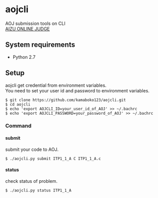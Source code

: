 # aojcli
AOJ submission tools on CLI  
[AIZU ONLINE JUDGE](http://judge.u-aizu.ac.jp/)

## System requirements
- Python 2.7

## Setup
aojcli get credential from environment variables.  
You need to set your user id and password to environment variables.
```
$ git clone https://github.com/kamaboko123/aojcli.git
$ cd aojcli
$ echo 'export AOJCLI_ID=your_user_id_of_AOJ' >> ~/.bachrc
$ echo 'export AOJCLI_PASSWORD=your_password_of_AOJ' >> ~/.bachrc
```

### Command

#### submit
submit your code to AOJ.
```
$ ./aojcli.py submit ITP1_1_A C ITP1_1_A.c
```

#### status
check status of problem.
```
$ ./aojcli.py status ITP1_1_A
```

